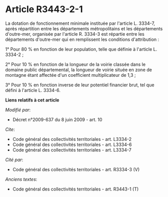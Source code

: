 # Article R3443-2-1

La dotation de fonctionnement minimale instituée par l'article L. 3334-7, après répartition entre les départements
métropolitains et les départements d'outre-mer, organisée par l'article R. 3334-3 est répartie entre les départements
d'outre-mer qui en remplissent les conditions d'attribution : 

1° Pour 80 % en fonction de leur population, telle que définie à l'article L. 3334-2 ; 

2° Pour 10 % en fonction de la longueur de la voirie classée dans le domaine public départemental, la longueur de voirie
située en zone de montagne étant affectée d'un coefficient multiplicateur de 1,3 ; 

3° Pour 10 % en fonction inverse de leur potentiel financier brut, tel que défini à l'article L. 3334-6.

**Liens relatifs à cet article**

_Modifié par_:

  - Décret n°2009-637 du 8 juin 2009 - art. 10

_Cite_:

  - Code général des collectivités territoriales - art. L3334-2
  - Code général des collectivités territoriales - art. L3334-6
  - Code général des collectivités territoriales - art. L3334-7

_Cité par_:

  - Code général des collectivités territoriales - art. R3334-3 (V)

_Anciens textes_:

  - Code général des collectivités territoriales - art. R3443-1 (T)
